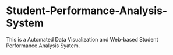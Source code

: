 # Student-Performance-Analysis-System
This is a Automated Data Visualization and Web-based Student Performance Analysis Syatem. 
